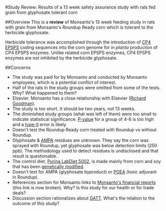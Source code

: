 #Study Review: Results of a 13 week safety assurance study with rats fed grain from glyphosate tolerant corn

##Overview
This is a **review** of Monsanto's 13 week feeding study in rats with grain from Monsanto's Roundup Ready corn which is tolerant to the herbicide glyphosate. 

Herbicide tolerance was accomplished through the introduction of [CP4 EPSPS](http://www.cera-gmc.org/GmCropDatabaseEvent/NK603) coding sequences into the corn genome for *in planta* production of CP4 EPSPS enzymes. Unlike related corn EPSPS enzymes, CP4 EPSPS enzymes are not inhibited by the herbicide glyphosate. 

##Concerns
* The study was paid for by Monsanto and conducted by Monsanto employees, which is a potential conflict of interest.
* Half of the rats in the study groups were omitted from some of the tests. Why? What happened to them?
* Elsevier. Monsanto has a close relationship with Elsevier ([Richard Goodman](http://www.elsevier.com/journals/food-and-chemical-toxicology/0278-6915/editorial-boardrichard-goodman)). 
* The study is too short. It should be two years, not 13 weeks.
* The diminished study groups (what was left of them) were too small to indicate statistical significance. [P-value](http://en.wikipedia.org/wiki/P-value) for a group of 4-6 is too high and a [type-II](http://en.wikipedia.org/wiki/Type_I_and_type_II_errors) error is likely.
* Doesn't test the Roundup Ready corn treated with Roundup vs without Roundup.
* Glyphosate & [AMPA](http://en.wikipedia.org/wiki/AMPA_receptor) residues are unknown. They say the corn was sprayed with Roundup, yet glyphosate was below detection limits (250 ppb). The methodology used to detect residues is undisclosed and that result is questionable.
* The control diet, [Purina LabDiet 5002](http://www.labdiet.com/cs/groups/lolweb/@labdiet/documents/web_content/mdrf/mdi4/~edisp/ducm04_028003.pdf), is made mainly from corn and soy that has been [genetically modified](http://www.researchgate.net/profile/Robin_Mesnage/publication/263696636_Letter_to_the_Editor_regarding_Delaney_et_al._2014_Uncontrolled_GMOs_and_their_associated_pesticides_make_the_conclusions_unreliable/links/0f31753bacbf7ce778000000). 
* Doesn't test for AMPA (glyphosate byproduct) or [POEA](http://www.scientificamerican.com/article/weed-whacking-herbicide-p/) (toxic adjuvant in Roundup).
* References section for Monsanto links to [Monsanto's financial reports](http://www.monsanto.com/monsanto/content/investor/financial/reports) (this link is now broken). Why? Is this study for our health or for trade deals?
* Discussion section rationalizes about [GATT](http://www.wto.org/english/tratop_e/sps_e/sps_agreement_cbt_e/c8s1p1_e.htm). What's the relation to the outcome of this study? 
